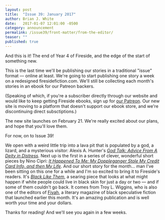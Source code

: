 ```yaml
---
layout: post
title:  "Issue 39: January 2017"
author: Brian J. White
date:   2017-01-07 12:01:00 -0500
category: announcement
permalink: /issue39/front-matter/from-the-editor/
teaser: ""
published: true
---
```


And this is it! The end of Year 4 of Fireside, and the edge of the start of something new.

This is the last time we'll be publishing our stories in a traditional "issue" format — online at least. We're going to start publishing one story a week on a redesigned firesidefiction.com. We'll still be collecting each month's stories in an ebook for our Patreon backers.

(Speaking of which, if you're a subscriber directly through our website and would like to keep getting Fireside ebooks, sign up for [our Patreon](http://www.patreon.com/firesidefiction). Our new site is moving to a platform that doesn't support our ebook store, and we're discontinuing direct subsctiptions.)

The new site launches on February 21. We're really excited about our plans, and hope that you'll love them.

For now, on to Issue 39!

We open with a weird little trip into a lava pit that is populated by a god, a lizard, and a mysterious visitor: Alexis A. Hunter's [_God Talk: Advice From A Deity in Distress_](/issue38/chapter/21/). Next up is the first in a series of clever, wonderful short pieces by Nino Cipri: [_It Happened To Me: My Doppleganger Stole My Credit Card Info, and then My Life_](/issue38/chapter/21/). And our short story for the month… man I've been sitting on this one for a while and I'm so excited to bring it to Fireside's readers. It's [_Black Like Them_](/issue38/chapter/25/), a searing piece that looks at what might happen if white people could live in black skin for just a day or two — and if some of them couldn't go back. It comes from Troy L. Wiggins, who is also one of the editors of [Fiyah](http://www.fiyahlitmag.com), a literary magazine of black speculative fiction that launched earlier this month. It's an amazing publication and is well worth your time and your dollars.

Thanks for reading! And we'll see you again in a few weeks.
